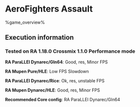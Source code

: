 # AeroFighters Assault 

%game_overview%

## Execution information

### Tested on RA 1.18.0 Crossmix 1.1.0 Performance mode

**RA ParaLLEl Dynarec/Gln64**: Good, res, Minor FPS

**RA Mupen Pure/HLE**: Low FPS Slowdown

**RA ParaLLEl Dynarec/Rice**: Ok, res, unstable FPS

**RA Mupen Dynarec/HLE**: Good, res, Minor FPS

**Recommended Core config**: RA ParaLLEl Dynarec/Gln64